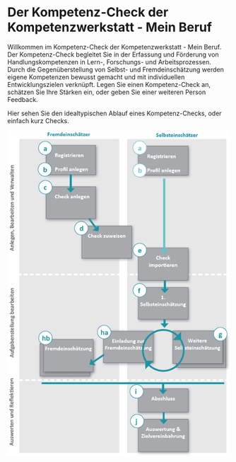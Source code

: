 # Der Kompetenz-Check der Kompetenzwerkstatt - Mein Beruf 

Willkommen im Kompetenz-Check der Kompetenzwerkstatt - Mein Beruf. Der Kompetenz-Check begleitet Sie in der Erfassung und Förderung von Handlungskompetenzen in Lern-, Forschungs- und Arbeitsprozessen. Durch die Gegenüberstellung von Selbst- und Fremdeinschätzung werden eigene Kompetenzen bewusst gemacht und mit individuellen Entwicklungszielen verknüpft. Legen Sie einen Kompetenz-Check an, schätzen Sie Ihre Stärken ein, oder geben Sie einer weiteren Person Feedback.

Hier sehen Sie den idealtypischen Ablauf eines Kompetenz-Checks, oder einfach kurz Checks.

![Übersicht der Funktionen zur Erstellung eines Checks](media/AblaufKC.png)